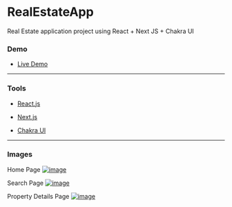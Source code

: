 # RealEstateApp
Real Estate application project using React + Next JS + Chakra UI

<h3>Demo</h3>
<ul>
  <li><a href="https://real-estate-app-mcanerdogan.vercel.app/">Live Demo</a></li>
</ul>

---

<h3>Tools</h3>
<ul>
  <li><a href="https://reactjs.org/">React.js</a></li>
</ul>
<ul>
  <li><a href="https://nextjs.org/">Next.js</a></li>
</ul>
<ul>
  <li><a href="https://chakra-ui.com/">Chakra UI</a></li>
</ul>

---

<h3>Images</h3>

Home Page
[![image](https://i.hizliresim.com/ik4q77j.jpg)](https://www.hizliresim.com/ik4q77j)

Search Page
[![image](https://i.hizliresim.com/ivnla34.jpg)](https://www.hizliresim.com/ivnla34)

Property Details Page
[![image](https://i.hizliresim.com/iwcdgnj.jpg)](https://www.hizliresim.com/iwcdgnj)

